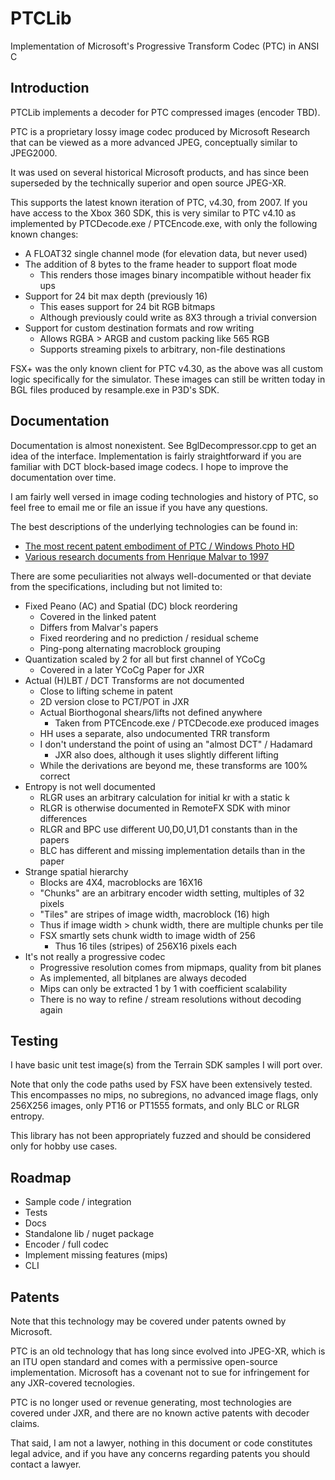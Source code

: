 # PTCLib
Implementation of Microsoft's Progressive Transform Codec (PTC) in ANSI C


## Introduction
PTCLib implements a decoder for PTC compressed images (encoder TBD).

PTC is a proprietary lossy image codec produced by Microsoft Research that can
be viewed as a more advanced JPEG, conceptually similar to JPEG2000.

It was used on several historical Microsoft products, and has since been 
superseded by the technically superior and open source JPEG-XR.

This supports the latest known iteration of PTC, v4.30, from 2007. If you have
access to the Xbox 360 SDK, this is very similar to PTC v4.10 as implemented by
PTCDecode.exe / PTCEncode.exe, with only the following known changes:
* A FLOAT32 single channel mode (for elevation data, but never used)
* The addition of 8 bytes to the frame header to support float mode
	* This renders those images binary incompatible without header fix ups
* Support for 24 bit max depth (previously 16)
	* This eases support for 24 bit RGB bitmaps
	* Although previously could write as 8X3 through a trivial conversion
* Support for custom destination formats and row writing
	* Allows RGBA > ARGB and custom packing like 565 RGB
	* Supports streaming pixels to arbitrary, non-file destinations

FSX+ was the only known client for PTC v4.30, as the above was all custom logic
specifically for the simulator. These images can still be written today in
BGL files produced by resample.exe in P3D's SDK. 


## Documentation
Documentation is almost nonexistent. See BglDecompressor.cpp to get an idea of
the interface. Implementation is fairly straightforward if you are familiar with
DCT block-based image codecs. I hope to improve the documentation over time.

I am fairly well versed in image coding technologies and history of PTC, so
feel free to email me or file an issue if you have any questions.

The best descriptions of the underlying technologies can be found in:
* [The most recent patent embodiment of PTC / Windows Photo HD](https://patents.google.com/patent/US7006699B2/en?oq=7006699)
* [Various research documents from Henrique Malvar to 1997](https://www.microsoft.com/en-us/research/people/malvar/publications/)

There are some peculiarities not always well-documented or that deviate from 
the specifications, including but not limited to:
* Fixed Peano (AC) and Spatial (DC) block reordering
	* Covered in the linked patent
	* Differs from Malvar's papers
	* Fixed reordering and no prediction / residual scheme
	* Ping-pong alternating macroblock grouping
* Quantization scaled by 2 for all but first channel of YCoCg 
	* Covered in a later YCoCg Paper for JXR
* Actual (H)LBT / DCT Transforms are not documented
	* Close to lifting scheme in patent
	* 2D version close to PCT/POT in JXR
	* Actual Biorthogonal shears/lifts not defined anywhere
		* Taken from PTCEncode.exe / PTCDecode.exe produced images
	* HH uses a separate, also undocumented TRR transform
	* I don't understand the point of using an "almost DCT" / Hadamard
		* JXR also does, although it uses slightly different lifting
	* While the derivations are beyond me, these transforms are 100% correct
* Entropy is not well documented
	* RLGR uses an arbitrary calculation for initial kr with a static k
	* RLGR is otherwise documented in RemoteFX SDK with minor differences
	* RLGR and BPC use different U0,D0,U1,D1 constants than in the papers
	* BLC has different and missing implementation details than in the paper
* Strange spatial hierarchy
	* Blocks are 4X4, macroblocks are 16X16
	* "Chunks" are an arbitrary encoder width setting, multiples of 32 pixels
	* "Tiles" are stripes of image width, macroblock (16) high
	* Thus if image width > chunk width, there are multiple chunks per tile
	* FSX smartly sets chunk width to image width of 256
		* Thus 16 tiles (stripes) of 256X16 pixels each
* It's not really a progressive codec 
	* Progressive resolution comes from mipmaps, quality from bit planes
	* As implemented, all bitplanes are always decoded
	* Mips can only be extracted 1 by 1 with coefficient scalability
	* There is no way to refine / stream resolutions without decoding again


## Testing
I have basic unit test image(s) from the Terrain SDK samples I will port over.

Note that only the code paths used by FSX have been extensively tested. This
encompasses no mips, no subregions, no advanced image flags, only 256X256
images, only PT16 or PT1555 formats, and only BLC or RLGR entropy.

This library has not been appropriately fuzzed and should be considered only
for hobby use cases.


## Roadmap
* Sample code / integration
* Tests
* Docs
* Standalone lib / nuget package
* Encoder / full codec
* Implement missing features (mips)
* CLI


## Patents
Note that this technology may be covered under patents owned by Microsoft.

PTC is an old technology that has long since evolved into JPEG-XR, which
is an ITU open standard and comes with a permissive open-source implementation.
Microsoft has a covenant not to sue for infringement for any JXR-covered 
tecnologies.

PTC is no longer used or revenue generating, most technologies are 
covered under JXR, and there are no known active patents with decoder claims.

That said, I am not a lawyer, nothing in this document or code constitutes 
legal advice, and if you have any concerns regarding patents you should contact 
a lawyer.
